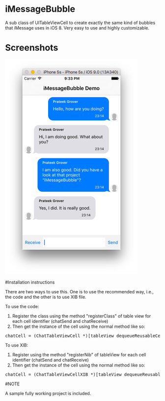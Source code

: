 # iMessageBubble
A sub class of UITableViewCell to create exactly the same kind of bubbles that iMessage uses in iOS 8. Very easy to use and highly customizable.

# Screenshots

![Alt text](screenshots/iMessageBubble%20screenshot.png "iMessageBubble Demo")

#Installation instructions

There are two ways to use this. One is to use the recommended way, i.e., the code and the other is to use XIB file. 

To use the code:

1. Register the class using the method "registerClass" of table view for each cell identifier (chatSend and chatReceive)
2. Then get the instance of the cell using the normal method like so:

<pre>
chatCell = (ChatTableViewCell *)[tableView dequeueReusableCellWithIdentifier:@"chatSend"];
</pre>

To use XIB:

1. Register using the method "registerNib" of tableView for each cell identifier (chatSend and chatReceive)
2. Then get the instance of the cell using the normal method like so:

<pre>
chatCell = (ChatTableViewCellXIB *)[tableView dequeueReusableCellWithIdentifier:@"chatSend"];
</pre>


#NOTE

A sample fully working project is included.

